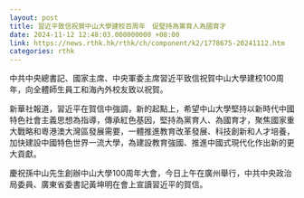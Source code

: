 ```yaml
---
layout: post
title: 習近平致信祝賀中山大學建校百周年　促堅持為黨育人為國育才
date: 2024-11-12 12:48:03.000000000 +08:00
link: https://news.rthk.hk/rthk/ch/component/k2/1778675-20241112.htm
categories: rthk
---
```


中共中央總書記、國家主席、中央軍委主席習近平致信祝賀中山大學建校100周年，向全體師生員工和海內外校友致以祝賀。

新華社報道，習近平在賀信中強調，新的起點上，希望中山大學堅持以新時代中國特色社會主義思想為指導，傳承紅色基因，堅持為黨育人、為國育才，聚焦國家重大戰略和粵港澳大灣區發展需要，一體推進教育改革發展、科技創新和人才培養，加快建設中國特色世界一流大學，為建設教育強國、推進中國式現代化作出新的更大貢獻。

慶祝孫中山先生創辦中山大學100周年大會，今日上午在廣州舉行，中共中央政治局委員、廣東省委書記黃坤明在會上宣讀習近平的賀信。
